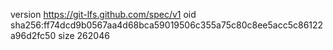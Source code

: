 version https://git-lfs.github.com/spec/v1
oid sha256:ff74dcd9b0567aa4d68bca59019506c355a75c80c8ee5acc5c86122a96d2fc50
size 262046
